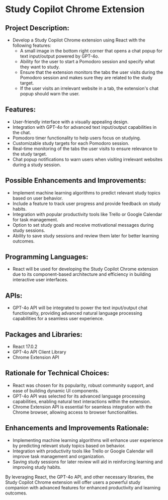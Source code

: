 # Study Copilot Chrome Extension

## Project Description:
- Develop a Study Copilot Chrome extension using React with the following features:
  - A small image in the bottom right corner that opens a chat popup for text input/output powered by GPT-4o.
  - Ability for the user to start a Pomodoro session and specify what they want to study.
  - Ensure that the extension monitors the tabs the user visits during the Pomodoro session and makes sure they are related to the study target.
  - If the user visits an irrelevant website in a tab, the extension's chat popup should warn the user.

## Features:
- User-friendly interface with a visually appealing design.
- Integration with GPT-4o for advanced text input/output capabilities in the chat.
- Pomodoro timer functionality to help users focus on studying.
- Customizable study targets for each Pomodoro session.
- Real-time monitoring of the tabs the user visits to ensure relevance to the study target.
- Chat popup notifications to warn users when visiting irrelevant websites during a study session.

## Possible Enhancements and Improvements:
- Implement machine learning algorithms to predict relevant study topics based on user behavior.
- Include a feature to track user progress and provide feedback on study habits.
- Integration with popular productivity tools like Trello or Google Calendar for task management.
- Option to set study goals and receive motivational messages during study sessions.
- Ability to save study sessions and review them later for better learning outcomes.

## Programming Languages:
- React will be used for developing the Study Copilot Chrome extension due to its component-based architecture and efficiency in building interactive user interfaces.

## APIs:
- GPT-4o API will be integrated to power the text input/output chat functionality, providing advanced natural language processing capabilities for a seamless user experience.

## Packages and Libraries:
- React 17.0.2
- GPT-4o API Client Library
- Chrome Extension API

## Rationale for Technical Choices:
- React was chosen for its popularity, robust community support, and ease of building dynamic UI components.
- GPT-4o API was selected for its advanced language processing capabilities, enabling natural text interactions within the extension.
- Chrome Extension API is essential for seamless integration with the Chrome browser, allowing access to browser functionalities.

## Enhancements and Improvements Rationale:
- Implementing machine learning algorithms will enhance user experience by predicting relevant study topics based on behavior.
- Integration with productivity tools like Trello or Google Calendar will improve task management and organization.
- Saving study sessions for later review will aid in reinforcing learning and improving study habits.

By leveraging React, the GPT-4o API, and other necessary libraries, the Study Copilot Chrome extension will offer users a powerful study companion with advanced features for enhanced productivity and learning outcomes.